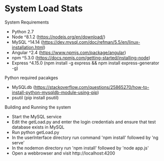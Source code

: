# System Load Stats



System Requirements
  * Python 2.7
  * Node ^8.1.2 (https://nodejs.org/en/download/)
  * MySQL ^14.14 (https://dev.mysql.com/doc/refman/5.5/en/linux-installation.html)
  * Angular ^2.4 (https://www.npmjs.com/package/angular)
  * npm ^5.3.0 (https://docs.npmjs.com/getting-started/installing-node)
  * Express ^4.15.0 (npm install -g express && npm install express-generator -g)
  
Python required pacakges
  * MySQLdb (https://stackoverflow.com/questions/25865270/how-to-install-python-mysqldb-module-using-pip)
  * psutil (pip install psutil)
 

Building and Running the system
  * Start the MySQL service
  * Edit the getLoad.py and enter the login credentials and ensure that test database exists in MySQL
  * Run python getLoad.py
  * In the userInterface directory run command 'npm install' followed by 'ng serve'
  * In the nodemon directory run 'npm install' followed by 'node app.js'
  * Open a webbrowser and visit http://localhost:4200






